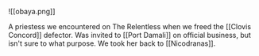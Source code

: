 ![[obaya.png]]

A priestess we encountered on The Relentless when we freed the [[Clovis Concord]] defector. Was invited to [[Port Damali]] on official business, but isn't sure to what purpose. We took her back to [[Nicodranas]].